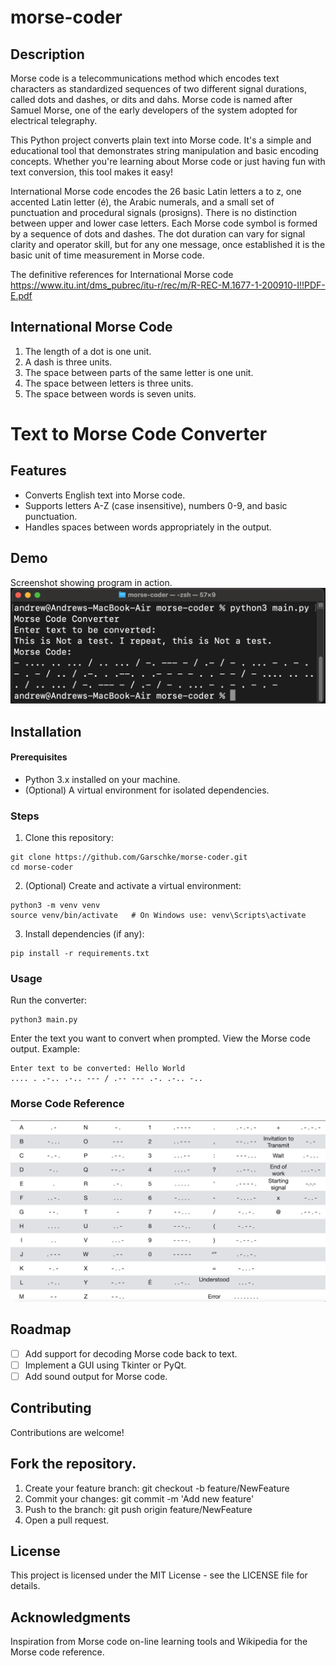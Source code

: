 # morse-coder

## Description
Morse code is a telecommunications method which encodes text characters as standardized sequences of two different signal durations, called dots and dashes, or dits and dahs.  Morse code is named after Samuel Morse, one of the early developers of the system adopted for electrical telegraphy.

This Python project converts plain text into Morse code. It's a simple and educational tool that demonstrates string manipulation and basic encoding concepts. Whether you're learning about Morse code or just having fun with text conversion, this tool makes it easy!

International Morse code encodes the 26 basic Latin letters a to z, one accented Latin letter (é), the Arabic numerals, and a small set of punctuation and procedural signals (prosigns). There is no distinction between upper and lower case letters. Each Morse code symbol is formed by a sequence of dots and dashes. The dot duration can vary for signal clarity and operator skill, but for any one message, once established it is the basic unit of time measurement in Morse code.

The definitive references for International Morse code https://www.itu.int/dms_pubrec/itu-r/rec/m/R-REC-M.1677-1-200910-I!!PDF-E.pdf

## International Morse Code
1. The length of a dot is one unit.
2. A dash is three units.
3. The space between parts of the same letter is one unit.
4. The space between letters is three units.
5. The space between words is seven units.


# Text to Morse Code Converter
## Features
* Converts English text into Morse code.
* Supports letters A-Z (case insensitive), numbers 0-9, and basic punctuation.
* Handles spaces between words appropriately in the output.

## Demo
Screenshot showing program in action.
![Screenshot of code running](src/morse-coder_screenshot.png)

## Installation
#### Prerequisites
* Python 3.x installed on your machine.
* (Optional) A virtual environment for isolated dependencies.

### Steps
1. Clone this repository:
```
git clone https://github.com/Garschke/morse-coder.git
cd morse-coder
```
2. (Optional) Create and activate a virtual environment:
```
python3 -m venv venv
source venv/bin/activate   # On Windows use: venv\Scripts\activate
```
3. Install dependencies (if any):
```
pip install -r requirements.txt
```
### Usage
Run the converter:
```
python3 main.py
```
Enter the text you want to convert when prompted.
View the Morse code output.
Example:
```
Enter text to be converted: Hello World
.... . .-.. .-.. --- / .-- --- .-. .-.. -..
```

### Morse Code Reference
![morse code character map table](src/International_morse_code.png)

## Roadmap
* [ ] Add support for decoding Morse code back to text.
* [ ] Implement a GUI using Tkinter or PyQt.
* [ ] Add sound output for Morse code.

## Contributing
Contributions are welcome!

## Fork the repository.
1. Create your feature branch: git checkout -b feature/NewFeature
2. Commit your changes: git commit -m 'Add new feature'
3. Push to the branch: git push origin feature/NewFeature
4. Open a pull request.

## License
This project is licensed under the MIT License - see the LICENSE file for details.

## Acknowledgments
Inspiration from Morse code on-line learning tools and Wikipedia for the Morse code reference.
